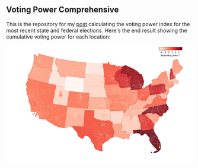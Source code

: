 
## Voting Power Comprehensive

This is the repository for my [post](https://pstblog.com/2019/03/05/voting-power-comprehensive) calculating the voting power index for the most recent state and federal elections.  Here's the end result showing the cumulative voting power for each location: 

![Cumulative Voting Power](/sum-votepower.png)